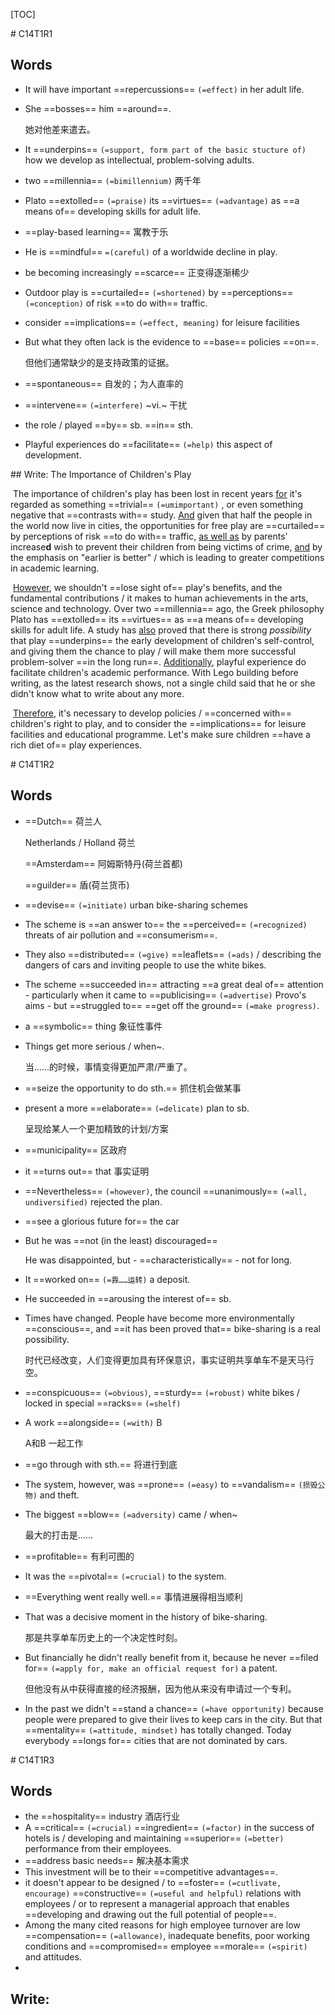 [TOC]

<div style="page-break-after:always"></div>
# C14T1R1

## Words

- It will have important ==repercussions== `(=effect)` in her adult life.

- She ==bosses== him ==around==.

  她对他差来遣去。

- It ==underpins== `(=support, form part of the basic stucture of)` how we develop as intellectual, problem-solving adults.

- two ==millennia== `(=bimillennium)` 两千年

- Plato ==extolled== `(=praise)` its ==virtues== `(=advantage)` as ==a means of== developing skills for adult life.

- ==play-based learning== 寓教于乐

- He is ==mindful== `=(careful)` of a worldwide decline in play.

- be becoming increasingly ==scarce== 正变得逐渐稀少

- Outdoor play is ==curtailed== `(=shortened)` by ==perceptions== `(=conception)` of risk ==to do with== traffic.

- consider ==implications== `(=effect, meaning)` for leisure facilities

- But what they often lack is the evidence to ==base== policies ==on==.

  但他们通常缺少的是支持政策的证据。

- ==spontaneous== 自发的；为人直率的

- ==intervene== `(=interfere)` ~vi.~ 干扰

- the role / played ==by== sb. ==in== sth.

- Playful experiences do ==facilitate== `(=help)` this aspect of development.



<div style="page-break-after:always"></div>
## Write: The Importance of Children's Play

​	The importance of children's play has been lost in recent years <u>for</u> it's regarded as something ==trivial== `(=umimportant)` , or even something negative that ==contrasts with== study. <u>And</u> given that half the people in the world now live in cities, the opportunities for free play are ==curtailed== by perceptions of risk ==to do with== traffic, <u>as well as</u> by parents' increase**d** wish to prevent their children from being victims of crime, <u>and</u> by the emphasis on "earlier is better" / which is leading to greater competitions in academic learning.

​	<u>However</u>, we shouldn't ==lose sight of== play's benefits, and the fundamental contributions / it makes to human achievements in the arts, science and technology. Over two ==millennia== ago, the Greek philosophy Plato has ==extolled== its ==virtues== as ==a means of== developing skills for adult life. A study has  <u>also</u> proved that there is strong *possibility* that play ==underpins== the early development of children's self-control, and giving them the chance to play / will make them more successful problem-solver ==in the long run==. <u>Additionally</u>, playful experience do facilitate children's academic performance. With Lego building before writing, as the latest research shows,  not a single child said that he or she didn't know what to write about any more.

​	<u>Therefore</u>, it's necessary to develop policies / ==concerned with== children's right to play, and to consider the ==implications== for leisure facilities and educational programme. Let's make sure children ==have a rich diet of== play experiences.



<div style="page-break-after:always"></div>
# C14T1R2

## Words

- ==Dutch== 荷兰人

  Netherlands / Holland 荷兰

  ==Amsterdam== 阿姆斯特丹(荷兰首都)

  ==guilder== 盾(荷兰货币)

- ==devise== `(=initiate)` urban bike-sharing schemes

- The scheme is ==an answer to== the ==perceived== `(=recognized)` threats of air pollution and ==consumerism==.

- They also ==distributed== `(=give)` ==leaflets== `(=ads)` / describing the dangers of cars and inviting people to use the white bikes.

- The scheme ==succeeded in== attracting ==a great deal of== attention - particularly when it came to ==publicising== `(=advertise)` Provo's aims - but ==struggled to== ==get off the ground== `(=make progress)`.

- a ==symbolic== thing 象征性事件

- Things get more serious / when~. 

  当……的时候，事情变得更加严肃/严重了。

- ==seize the opportunity to do sth.== 抓住机会做某事

- present a more ==elaborate== `(=delicate)` plan to sb. 

  呈现给某人一个更加精致的计划/方案

- ==municipality== 区政府

- it ==turns out== that 事实证明

- ==Nevertheless== `(=however)`, the council ==unanimously== `(=all, undiversified)` rejected the plan.

- ==see a glorious future for== the car

- But he was ==not (in the least) discouraged==

  He was disappointed, but - ==characteristically== - not for long.

- It ==worked on== `(=靠……运转)` a deposit.

- He succeeded in ==arousing the interest of== sb.

- Times have changed. People have become more environmentally ==conscious==, and ==it has been proved that== bike-sharing is a real possibility.

  时代已经改变，人们变得更加具有环保意识，事实证明共享单车不是天马行空。

- ==conspicuous==  `(=obvious)`, ==sturdy== `(=robust)` white bikes / locked in special ==racks== `(=shelf)`

- A work ==alongside== `(=with)` B

  A和B 一起工作

- ==go through with sth.== 将进行到底

- The system, however, was ==prone== `(=easy)` to ==vandalism== `(损毁公物)` and theft.

- The biggest ==blow== `(=adversity)` came / when~

  最大的打击是……

- ==profitable== 有利可图的

- It was the ==pivotal== `(=crucial)` to the system.

- ==Everything went really well.== 事情进展得相当顺利

- That was a decisive moment in the history of bike-sharing.

  那是共享单车历史上的一个决定性时刻。

- But financially he didn't really benefit from it, because he never ==filed for== `(=apply for, make an official request for)` a patent.

  但他没有从中获得直接的经济报酬，因为他从来没有申请过一个专利。

- In the past we didn't ==stand a chance== `(=have opportunity)` because people were prepared to give their lives to keep cars in the city. But that ==mentality== `(=attitude, mindset)` has totally changed. Today everybody ==longs for== cities that are not dominated by cars.

  



<div style="page-break-after:always"></div>
# C14T1R3

## Words

- the ==hospitality== industry 酒店行业
-  A ==critical== `(=crucial)` ==ingredient== `(=factor)` in the success of hotels is / developing and maintaining ==superior== `(=better)`  performance from their employees.
- ==address basic needs== 解决基本需求
- This investment will be to their ==competitive advantages==.
- it doesn't appear to be designed / to ==foster== `(=cutlivate, encourage)` ==constructive== `(=useful and helpful)`  relations with employees / or to represent a managerial approach that enables ==developing and drawing out the full potential of people==.
- Among the many cited reasons for high employee turnover are low ==compensation== `(=allowance)`, inadequate benefits, poor working conditions and ==compromised== employee ==morale== `(=spirit)` and attitudes.
- 

## Write:

